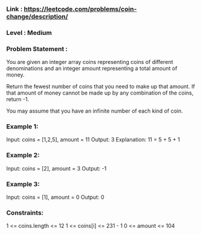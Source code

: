 ### Link : https://leetcode.com/problems/coin-change/description/
### Level : Medium
### Problem Statement :
You are given an integer array coins representing coins of different denominations and an integer amount representing a total amount of money.

Return the fewest number of coins that you need to make up that amount. If that amount of money cannot be made up by any combination of the coins, return -1.

You may assume that you have an infinite number of each kind of coin.

 

###  Example 1:

Input: coins = [1,2,5], amount = 11
Output: 3
Explanation: 11 = 5 + 5 + 1
###  Example 2:

Input: coins = [2], amount = 3
Output: -1
###  Example 3:

Input: coins = [1], amount = 0
Output: 0
 

### Constraints:

1 <= coins.length <= 12
1 <= coins[i] <= 231 - 1
0 <= amount <= 104
